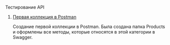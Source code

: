 Тестирование API

1. [Первая коллекция в Postman](https://www.postman.com/user1230067689/demoshopping/collection/wcucc3c/demoshopping?action=share&creator=39696734&active-environment=39696734-0a6302c1-fb1e-4a6d-b8d5-ad2d73ae2b3f)
   
   Создание первой коллекции в Postman. Была создана папка Products и оформлены все методы, которые относятся в этой категории в Swagger.
